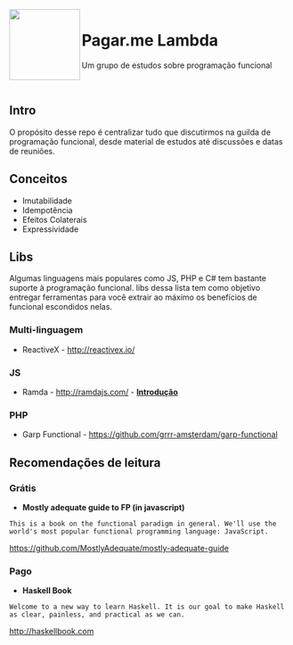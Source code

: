 <img src="https://vignette1.wikia.nocookie.net/half-life/images/d/dc/Lambda_logo.svg/revision/latest?cb=20100327174546&path-prefix=en" width="127px" height="127px" align="left"/>

# Pagar.me Lambda

Um grupo de estudos sobre programação funcional

<br>

## Intro

O propósito desse repo é centralizar tudo que discutirmos na guilda de programação funcional, desde material de estudos até discussões e datas de reuniões.

## Conceitos

- Imutabilidade
- Idempotência
- Efeitos Colaterais
- Expressividade

## Libs

Algumas linguagens mais populares como JS, PHP e C# tem bastante suporte à programação funcional. libs dessa lista tem como objetivo entregar ferramentas para você extrair ao máximo os benefícios de funcional escondidos nelas.

### Multi-linguagem

* ReactiveX - http://reactivex.io/

### JS

* Ramda - http://ramdajs.com/ -  [**Introdução**](ramda.md)

### PHP

* Garp Functional - https://github.com/grrr-amsterdam/garp-functional

## Recomendações de leitura

### Grátis

* **Mostly adequate guide to FP (in javascript)**

`
This is a book on the functional paradigm in general. We'll use the world's most popular functional programming language: JavaScript.
`

https://github.com/MostlyAdequate/mostly-adequate-guide

### Pago

* **Haskell Book**

`
Welcome to a new way to learn Haskell. It is our goal to make Haskell as clear, painless, and practical as we can.
`

http://haskellbook.com

